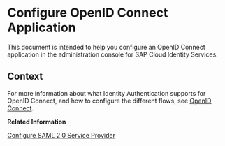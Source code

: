 <!-- loio8a0aa2ea5a0744879a7ec2be0bc023cf -->

# Configure OpenID Connect Application

This document is intended to help you configure an OpenID Connect application in the administration console for SAP Cloud Identity Services.



## Context

For more information about what Identity Authentication supports for OpenID Connect, and how to configure the different flows, see [OpenID Connect](openid-connect-a789c9c.md).

**Related Information**  


[Configure SAML 2.0 Service Provider](configure-saml-2-0-service-provider-51f1f75.md "This document is intended to help you configure a SAML 2.0 service provider (SP) in the administration console for SAP Cloud Identity Services.")

